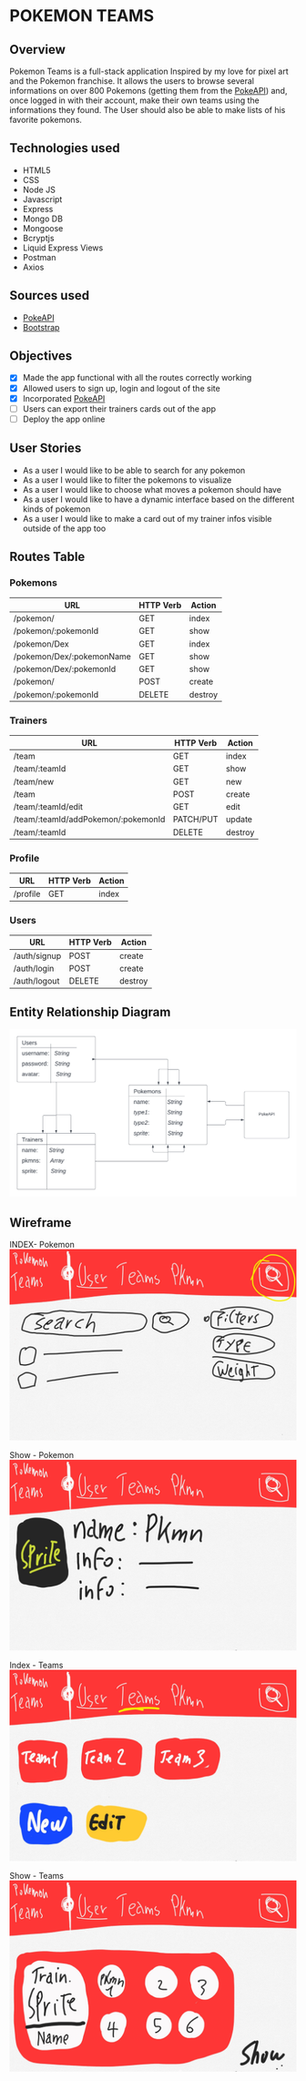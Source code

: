 # POKEMON TEAMS

## Overview
Pokemon Teams is a full-stack application Inspired by my love for pixel art and the Pokemon franchise. It allows the users to browse several informations on over 800 Pokemons (getting them from the [PokeAPI](https://pokeapi.co)) and, once logged in with their account, make their own teams using the informations they found.
The User should also be able to make lists of his favorite pokemons.

## Technologies used
- HTML5
- CSS
- Node JS
- Javascript
- Express
- Mongo DB
- Mongoose
- Bcryptjs
- Liquid Express Views
- Postman
- Axios

## Sources used
- [PokeAPI](https://pokeapi.co)
- [Bootstrap](https://getbootstrap.com/docs/5.3/getting-started/introduction/)

## Objectives
- [x] Made the app functional with all the routes correctly working
- [x] Allowed users to sign up, login and logout of the site
- [x] Incorporated [PokeAPI](https://pokeapi.co)
- [ ] Users can export their trainers cards out of the app
- [ ] Deploy the app online

## User Stories
- As a user I would like to be able to search for any pokemon 
- As a user I would like to filter the pokemons to visualize
- As a user I would like to choose what moves a pokemon should have
- As a user I would like to have a dynamic interface based on the different kinds of pokemon
- As a user I would like to make a card out of my trainer infos visible outside of the app too

## Routes Table

### Pokemons

| **URL** | **HTTP Verb** | **Action** |
|------|---------------|---------|
| /pokemon/ | GET | index   |
| /pokemon/:pokemonId |  GET | show   |
| /pokemon/Dex | GET | index   |
| /pokemon/Dex/:pokemonName |  GET | show   |
| /pokemon/Dex/:pokemonId |  GET | show   |
| /pokemon/ |  POST |  create |
| /pokemon/:pokemonId | DELETE  |  destroy |

### Trainers
| **URL** | **HTTP Verb** | **Action** |
|------|---------------|---------|
| /team | GET | index   |
| /team/:teamId |  GET | show   |
| /team/new|  GET |  new     |
| /team  |  POST |  create |
| /team/:teamId/edit | GET |  edit      |
| /team/:teamId/addPokemon/:pokemonId| PATCH/PUT |  update |
| /team/:teamId | DELETE  |  destroy |

### Profile
| **URL** | **HTTP Verb** | **Action** |
|------|---------------|---------|
| /profile | GET | index   |

### Users
| **URL**          | **HTTP Verb**|**Action**|
|------------------|--------------|----------|
| /auth/signup    | POST         | create  
| /auth/login     | POST         | create       
| /auth/logout    | DELETE       | destroy  


## Entity Relationship Diagram
![entityRelationshipDiagram](/img/ERD.png)

## Wireframe
INDEX- Pokemon
![indexPokemon](/img/index-pkmn.jpg)

Show - Pokemon
![ShowPokemon](/img/show-pkmn.jpg)

Index - Teams
![IndexTeams](/img/index-teams.jpg)

Show - Teams
![ShowTeams](/img//show-team.jpg)


